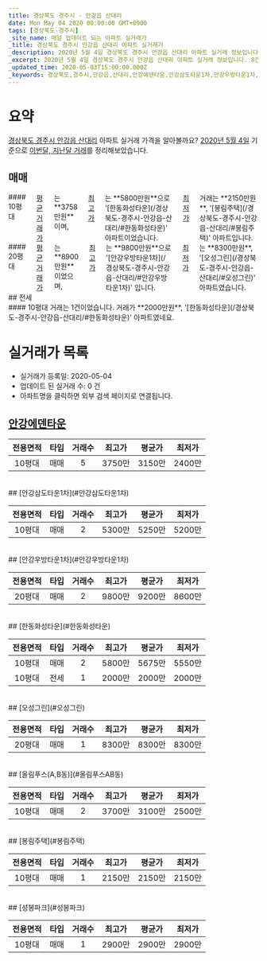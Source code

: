 ```yaml
---
title: 경상북도 경주시 - 안강읍 산대리
date: Mon May 04 2020 00:00:00 GMT+0900
tags: [경상북도-경주시]
_site_name: 매일 업데이트 되는 아파트 실거래가
_title: 경상북도 경주시 안강읍 산대리 아파트 실거래가
_description: 2020년 5월 4일 경상북도 경주시 안강읍 산대리 아파트 실거래 정보입니다. 8건 아파트 정보가 있습니다.
_excerpt: 2020년 5월 4일 경상북도 경주시 안강읍 산대리 아파트 실거래 정보입니다. 8건 아파트 정보가 있습니다.
_updated_time: 2020-05-03T15:00:00.000Z
_keywords: 경상북도,경주시,안강읍,산대리,안강에덴타운,안강삼도타운1차,안강우방타운1차,한동화성타운,오성그린,올림푸스(A,B동),봉림주택,성봉파크
---
```





# 요약
<ins>경상북도 경주시 안강읍 산대리</ins> 아파트 실거래 가격을 알아볼까요? <ins>2020년 5월 4일</ins> 기준으로 <ins>이번달, 지난달 거래</ins>를 정리해보았습니다.

## 매매
<div class="container">
<div class="six columns" markdown="1">
#### 10평대
<ins>평균 거래가</ins>는 **3758만원**이며, <ins>최고가</ins>는 **5800만원**으로 '[한동화성타운](/경상북도-경주시-안강읍-산대리/#한동화성타운)' 아파트이었습니다. <ins>최저가</ins> 거래는 **2150만원**, '[봉림주택](/경상북도-경주시-안강읍-산대리/#봉림주택)' 아파트입니다.
</div>
<div class="six columns" markdown="1">
#### 20평대
<ins>평균 거래가</ins>는 **8900만원**이었으며, <ins>최고가</ins>는 **9800만원**으로 '[안강우방타운1차](/경상북도-경주시-안강읍-산대리/#안강우방타운1차)' 입니다. <ins>최저가</ins>는 **8300만원**, '[오성그린](/경상북도-경주시-안강읍-산대리/#오성그린)' 아파트였습니다.
</div>
</div>
## 전세
<div class="container">
<div class="twelve columns" markdown="1">
#### 10평대
거래는 1건이었습니다. 거래가 **2000만원**, '[한동화성타운](/경상북도-경주시-안강읍-산대리/#한동화성타운)' 아파트였네요.
</div>
</div>



# 실거래가 목록
- 실거래가 등록일: 2020-05-04
- 업데이트 된 실거래 수: 0 건
- 아파트명을 클릭하면 외부 검색 페이지로 연결됩니다.

## [안강에덴타운](#안강에덴타운)

|전용면적|타입|거래수|최고가|평균가|최저가|
|:---:|:---:|:---:|:---:|:---:|:---:|
|10평대|<span class="deal-type-1">매매</span>|5|3750만|3150만|2400만|

<br/>
## [안강삼도타운1차](#안강삼도타운1차)

|전용면적|타입|거래수|최고가|평균가|최저가|
|:---:|:---:|:---:|:---:|:---:|:---:|
|10평대|<span class="deal-type-1">매매</span>|2|5300만|5250만|5200만|

<br/>
## [안강우방타운1차](#안강우방타운1차)

|전용면적|타입|거래수|최고가|평균가|최저가|
|:---:|:---:|:---:|:---:|:---:|:---:|
|20평대|<span class="deal-type-1">매매</span>|2|9800만|9200만|8600만|

<br/>
## [한동화성타운](#한동화성타운)

|전용면적|타입|거래수|최고가|평균가|최저가|
|:---:|:---:|:---:|:---:|:---:|:---:|
|10평대|<span class="deal-type-1">매매</span>|2|5800만|5675만|5550만|
|10평대|<span class="deal-type-2">전세</span>|1|2000만|2000만|2000만|

<br/>
## [오성그린](#오성그린)

|전용면적|타입|거래수|최고가|평균가|최저가|
|:---:|:---:|:---:|:---:|:---:|:---:|
|20평대|<span class="deal-type-1">매매</span>|1|8300만|8300만|8300만|

<br/>
## [올림푸스(A,B동)](#올림푸스AB동)

|전용면적|타입|거래수|최고가|평균가|최저가|
|:---:|:---:|:---:|:---:|:---:|:---:|
|10평대|<span class="deal-type-1">매매</span>|2|3700만|3100만|2500만|

<br/>
## [봉림주택](#봉림주택)

|전용면적|타입|거래수|최고가|평균가|최저가|
|:---:|:---:|:---:|:---:|:---:|:---:|
|10평대|<span class="deal-type-1">매매</span>|1|2150만|2150만|2150만|

<br/>
## [성봉파크](#성봉파크)

|전용면적|타입|거래수|최고가|평균가|최저가|
|:---:|:---:|:---:|:---:|:---:|:---:|
|10평대|<span class="deal-type-1">매매</span>|1|2900만|2900만|2900만|

<br/>



